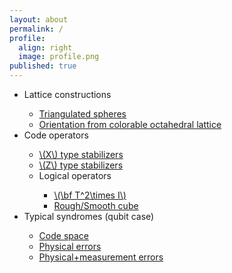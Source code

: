 ```yaml
---
layout: about
permalink: /
profile:
  align: right
  image: profile.png
published: true
---
```


<ul>
  <li>Lattice constructions</li>
  <ul>
    <li><a href="BBLatticeA">Triangulated spheres</a></li>
    <li><a href="BBLatticeB">Orientation from colorable octahedral lattice</a></li>
  </ul>
  <li>Code operators</li>
  <ul>
    <li><a href="XStabilizer">\(X\) type stabilizers</a></li>
    <li><a href="ZStabilizer">\(Z\) type stabilizers</a></li>
    <li>Logical operators</li>
    <ul>
      <li><a href="LogicalT2xI">\(\bf T^2\times I\)</a></li>
      <li><a href="LogicalCube">Rough/Smooth cube</a></li>
    </ul>
  </ul>
  <li>Typical syndromes (qubit case)</li>
  <ul>
    <li><a href="GFNoErrors">Code space</a></li>
    <li><a href="GFPhysicalErrors">Physical errors</a></li>
    <li><a href="GFMeasurementErrors">Physical+measurement errors</a></li>
  </ul>
</ul>
